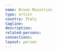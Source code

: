 ```yaml
---
name: Bruno Muzzolini
type: artist
country: Italy
tagline:
description:
related-persons:
connections:
layout: person
---
```

